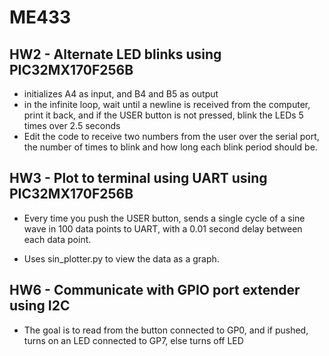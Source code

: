 # ME433

## HW2 - Alternate LED blinks using PIC32MX170F256B

- initializes A4 as input, and B4 and B5 as output
- in the infinite loop, wait until a newline is received from the computer, print it back, and if the USER button is not pressed, blink the LEDs 5 times over 2.5 seconds
- Edit the code to receive two numbers from the user over the serial port, the number of times to blink and how long each blink period should be.

## HW3 - Plot to terminal using UART using PIC32MX170F256B

- Every time you push the USER button, sends a single cycle of a sine wave in 100 data points to UART, with a 0.01 second delay between each data point.

- Uses sin_plotter.py to view the data as a graph.

## HW6 - Communicate with GPIO port extender using I2C

- The goal is to read from the button connected to GP0, and if pushed, turns on an LED connected to GP7, else turns off LED